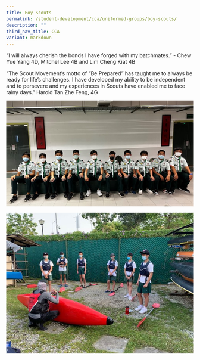 ```yaml
---
title: Boy Scouts
permalink: /student-development/cca/uniformed-groups/boy-scouts/
description: ""
third_nav_title: CCA
variant: markdown
---
```



“I will always cherish the bonds I have forged with my batchmates.” - Chew Yue Yang 4D, Mitchel Lee 4B and Lim Cheng Kiat 4B

“The Scout Movement’s motto of “Be Prepared” has taught me to always be ready for life’s challenges. I have developed my ability to be independent and to persevere and my experiences in Scouts have enabled me to face rainy days.” Harold Tan Zhe Feng, 4G

![](/images/Student%20Development/CCA/Scouts/2022_Scouts_01.jpg)

![](/images/Student%20Development/CCA/Scouts/2022_Scouts_02.jpg)